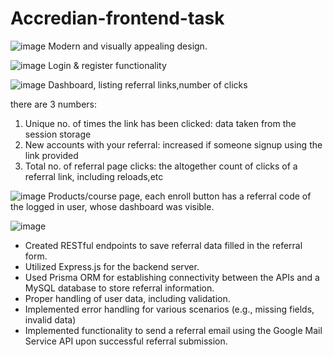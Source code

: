 # Accredian-frontend-task

![image](https://github.com/ShivanshAr97/Accredian-frontend-task/assets/96040322/4bff3818-be5b-4a17-becc-4d6953aa0d64)
Modern and visually appealing design.

![image](https://github.com/ShivanshAr97/Accredian-frontend-task/assets/96040322/5c7ee45b-394f-4088-978b-da7fbc427c4c)
Login & register functionality

![image](https://github.com/ShivanshAr97/Accredian-frontend-task/assets/96040322/efa0ac60-0bdd-4e9f-89f9-540dd37aff3e)
Dashboard, listing referral links,number of clicks 

there are 3 numbers:
1. Unique no. of times the link has been clicked: data taken from the session storage
2. New accounts with your referral: increased if someone signup using the link provided
3. Total no. of referral page clicks: the altogether count of clicks of a referral link, including reloads,etc

![image](https://github.com/ShivanshAr97/Accredian-frontend-task/assets/96040322/8b26d7ec-0dbb-48e9-a0e4-4046f9a5b4cf)
Products/course page, each enroll button has a referral code of the logged in user, whose dashboard was visible. 

![image](https://github.com/ShivanshAr97/Accredian-frontend-task/assets/96040322/3d34032b-efc0-4b1d-98ce-3bef951fac54)

- Created RESTful endpoints to save referral data filled in the referral form.
- Utilized Express.js for the backend server.
- Used Prisma ORM for establishing connectivity between the APIs and a MySQL database to store referral information.
- Proper handling of user data, including validation.
- Implemented error handling for various scenarios (e.g., missing fields, invalid data)
- Implemented functionality to send a referral email using the Google Mail Service API upon successful referral submission.
